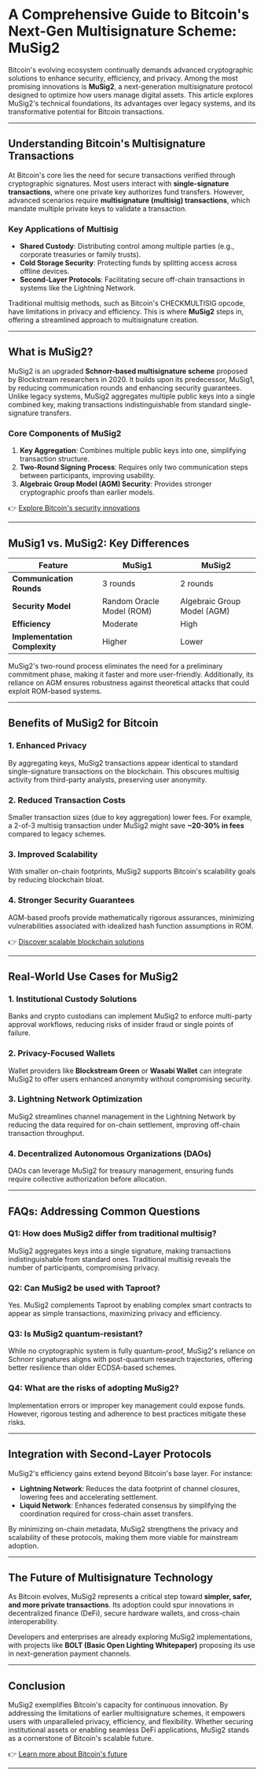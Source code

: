 # A Comprehensive Guide to Bitcoin's Next-Gen Multisignature Scheme: MuSig2  

Bitcoin's evolving ecosystem continually demands advanced cryptographic solutions to enhance security, efficiency, and privacy. Among the most promising innovations is **MuSig2**, a next-generation multisignature protocol designed to optimize how users manage digital assets. This article explores MuSig2's technical foundations, its advantages over legacy systems, and its transformative potential for Bitcoin transactions.  

---

## Understanding Bitcoin's Multisignature Transactions  

At Bitcoin's core lies the need for secure transactions verified through cryptographic signatures. Most users interact with **single-signature transactions**, where one private key authorizes fund transfers. However, advanced scenarios require **multisignature (multisig) transactions**, which mandate multiple private keys to validate a transaction.  

### Key Applications of Multisig  
- **Shared Custody**: Distributing control among multiple parties (e.g., corporate treasuries or family trusts).  
- **Cold Storage Security**: Protecting funds by splitting access across offline devices.  
- **Second-Layer Protocols**: Facilitating secure off-chain transactions in systems like the Lightning Network.  

Traditional multisig methods, such as Bitcoin's CHECKMULTISIG opcode, have limitations in privacy and efficiency. This is where **MuSig2** steps in, offering a streamlined approach to multisignature creation.  

---

## What is MuSig2?  

MuSig2 is an upgraded **Schnorr-based multisignature scheme** proposed by Blockstream researchers in 2020. It builds upon its predecessor, MuSig1, by reducing communication rounds and enhancing security guarantees. Unlike legacy systems, MuSig2 aggregates multiple public keys into a single combined key, making transactions indistinguishable from standard single-signature transfers.  

### Core Components of MuSig2  
1. **Key Aggregation**: Combines multiple public keys into one, simplifying transaction structure.  
2. **Two-Round Signing Process**: Requires only two communication steps between participants, improving usability.  
3. **Algebraic Group Model (AGM) Security**: Provides stronger cryptographic proofs than earlier models.  

👉 [Explore Bitcoin's security innovations](https://bit.ly/okx-bonus)  

---

## MuSig1 vs. MuSig2: Key Differences  

| Feature                | MuSig1                          | MuSig2                          |  
|------------------------|----------------------------------|----------------------------------|  
| **Communication Rounds** | 3 rounds                        | 2 rounds                        |  
| **Security Model**       | Random Oracle Model (ROM)       | Algebraic Group Model (AGM)     |  
| **Efficiency**           | Moderate                        | High                            |  
| **Implementation Complexity** | Higher                    | Lower                           |  

MuSig2's two-round process eliminates the need for a preliminary commitment phase, making it faster and more user-friendly. Additionally, its reliance on AGM ensures robustness against theoretical attacks that could exploit ROM-based systems.  

---

## Benefits of MuSig2 for Bitcoin  

### 1. **Enhanced Privacy**  
By aggregating keys, MuSig2 transactions appear identical to standard single-signature transactions on the blockchain. This obscures multisig activity from third-party analysts, preserving user anonymity.  

### 2. **Reduced Transaction Costs**  
Smaller transaction sizes (due to key aggregation) lower fees. For example, a 2-of-3 multisig transaction under MuSig2 might save **~20-30% in fees** compared to legacy schemes.  

### 3. **Improved Scalability**  
With smaller on-chain footprints, MuSig2 supports Bitcoin's scalability goals by reducing blockchain bloat.  

### 4. **Stronger Security Guarantees**  
AGM-based proofs provide mathematically rigorous assurances, minimizing vulnerabilities associated with idealized hash function assumptions in ROM.  

👉 [Discover scalable blockchain solutions](https://bit.ly/okx-bonus)  

---

## Real-World Use Cases for MuSig2  

### 1. **Institutional Custody Solutions**  
Banks and crypto custodians can implement MuSig2 to enforce multi-party approval workflows, reducing risks of insider fraud or single points of failure.  

### 2. **Privacy-Focused Wallets**  
Wallet providers like **Blockstream Green** or **Wasabi Wallet** can integrate MuSig2 to offer users enhanced anonymity without compromising security.  

### 3. **Lightning Network Optimization**  
MuSig2 streamlines channel management in the Lightning Network by reducing the data required for on-chain settlement, improving off-chain transaction throughput.  

### 4. **Decentralized Autonomous Organizations (DAOs)**  
DAOs can leverage MuSig2 for treasury management, ensuring funds require collective authorization before allocation.  

---

## FAQs: Addressing Common Questions  

### **Q1: How does MuSig2 differ from traditional multisig?**  
MuSig2 aggregates keys into a single signature, making transactions indistinguishable from standard ones. Traditional multisig reveals the number of participants, compromising privacy.  

### **Q2: Can MuSig2 be used with Taproot?**  
Yes. MuSig2 complements Taproot by enabling complex smart contracts to appear as simple transactions, maximizing privacy and efficiency.  

### **Q3: Is MuSig2 quantum-resistant?**  
While no cryptographic system is fully quantum-proof, MuSig2's reliance on Schnorr signatures aligns with post-quantum research trajectories, offering better resilience than older ECDSA-based schemes.  

### **Q4: What are the risks of adopting MuSig2?**  
Implementation errors or improper key management could expose funds. However, rigorous testing and adherence to best practices mitigate these risks.  

---

## Integration with Second-Layer Protocols  

MuSig2's efficiency gains extend beyond Bitcoin's base layer. For instance:  

- **Lightning Network**: Reduces the data footprint of channel closures, lowering fees and accelerating settlement.  
- **Liquid Network**: Enhances federated consensus by simplifying the coordination required for cross-chain asset transfers.  

By minimizing on-chain metadata, MuSig2 strengthens the privacy and scalability of these protocols, making them more viable for mainstream adoption.  

---

## The Future of Multisignature Technology  

As Bitcoin evolves, MuSig2 represents a critical step toward **simpler, safer, and more private transactions**. Its adoption could spur innovations in decentralized finance (DeFi), secure hardware wallets, and cross-chain interoperability.  

Developers and enterprises are already exploring MuSig2 implementations, with projects like **BOLT (Basic Open Lighting Whitepaper)** proposing its use in next-generation payment channels.  

---

## Conclusion  

MuSig2 exemplifies Bitcoin's capacity for continuous innovation. By addressing the limitations of earlier multisignature schemes, it empowers users with unparalleled privacy, efficiency, and flexibility. Whether securing institutional assets or enabling seamless DeFi applications, MuSig2 stands as a cornerstone of Bitcoin's scalable future.  

👉 [Learn more about Bitcoin's future](https://bit.ly/okx-bonus)  

---  

